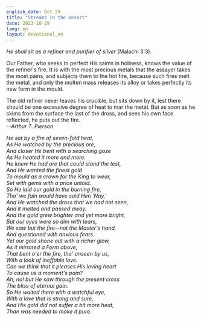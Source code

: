 ```yaml
---
english_date: Oct 29
title: "Streams in the Desert"
date: 2023-10-29
lang: en
layout: devotional_en
---
```





<p>

</p>

<p><em>He shall sit as a refiner and purifier of silver</em> (Malachi 3:3).

</p>

<p>Our Father, who seeks to perfect His saints in holiness, knows the value of the refiner's fire. It is with the most precious metals that the assayer takes the most pains, and subjects them to the hot fire, because such fires melt the metal, and only the molten mass releases its alloy or takes perfectly its new form in the mould.

</p>

<p>The old refiner never leaves his crucible, but sits down by it, lest there should be one excessive degree of heat to mar the metal. But as soon as he skims from the surface the last of the dross, and sees his own face reflected, he puts out the fire.<br/> <em>--Arthur T. Pierson</em>

</p>

<p><em>He sat by a fire of seven-fold heat,<br/> As He watched by the precious ore,<br/> And closer He bent with a searching gaze<br/> As He heated it more and more.<br/> He knew He had ore that could stand the test,<br/> And He wanted the finest gold<br/> To mould as a crown for the King to wear,<br/> Set with gems with a price untold.<br/> So He laid our gold in the burning fire,<br/> Tho' we fain would have said Him 'Nay,'<br/> And He watched the dross that we had not seen,<br/> And it melted and passed away.<br/> And the gold grew brighter and yet more bright,<br/> But our eyes were so dim with tears,<br/> We saw but the fire--not the Master's hand,<br/> And questioned with anxious fears.<br/> Yet our gold shone out with a richer glow,<br/> As it mirrored a Form above,<br/> That bent o'er the fire, tho' unseen by us,<br/> With a look of ineffable love.<br/> Can we think that it pleases His loving heart<br/> To cause us a moment's pain?<br/> Ah, no! but He saw through the present cross<br/> The bliss of eternal gain.<br/> So He waited there with a watchful eye,<br/> With a love that is strong and sure,<br/> And His gold did not suffer a bit more heat,<br/> Than was needed to make it pure.</em>

</p>

<p></p>